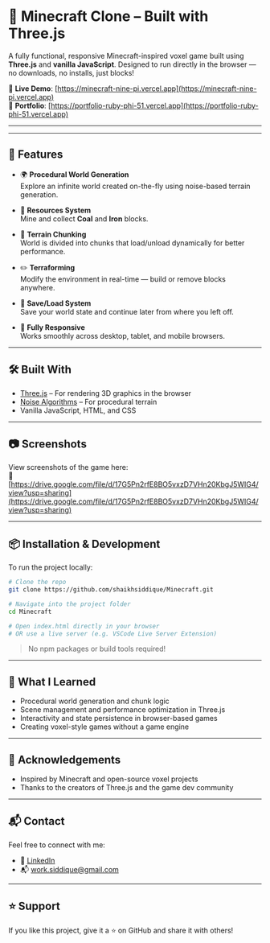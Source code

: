 
# 🧱 Minecraft Clone – Built with Three.js

A fully functional, responsive Minecraft-inspired voxel game built using **Three.js** and **vanilla JavaScript**. Designed to run directly in the browser — no downloads, no installs, just blocks!

🔗 **Live Demo**: [https://minecraft-nine-pi.vercel.app](https://minecraft-nine-pi.vercel.app)  
🎒 **Portfolio**: [https://portfolio-ruby-phi-51.vercel.app](https://portfolio-ruby-phi-51.vercel.app)

---
---

## 🚀 Features

- 🌍 **Procedural World Generation**  
  Explore an infinite world created on-the-fly using noise-based terrain generation.

- 🧱 **Resources System**  
  Mine and collect **Coal** and **Iron** blocks.

- 🔁 **Terrain Chunking**  
  World is divided into chunks that load/unload dynamically for better performance.

- ✏️ **Terraforming**  
  Modify the environment in real-time — build or remove blocks anywhere.

- 💾 **Save/Load System**  
  Save your world state and continue later from where you left off.

- 📱 **Fully Responsive**  
  Works smoothly across desktop, tablet, and mobile browsers.

---

## 🛠️ Built With

- [Three.js](https://threejs.org/) – For rendering 3D graphics in the browser
- [Noise Algorithms](https://en.wikipedia.org/wiki/Perlin_noise) – For procedural terrain
- Vanilla JavaScript, HTML, and CSS

---

## 📷 Screenshots

View screenshots of the game here:  
📸 [https://drive.google.com/file/d/17G5Pn2rfE8BO5vxzD7VHn20KbgJ5WIG4/view?usp=sharing](https://drive.google.com/file/d/17G5Pn2rfE8BO5vxzD7VHn20KbgJ5WIG4/view?usp=sharing)

---

## 📦 Installation & Development

To run the project locally:

```bash
# Clone the repo
git clone https://github.com/shaikhsiddique/Minecraft.git

# Navigate into the project folder
cd Minecraft

# Open index.html directly in your browser
# OR use a live server (e.g. VSCode Live Server Extension)
```

> No npm packages or build tools required!

---

## 🧠 What I Learned

- Procedural world generation and chunk logic
- Scene management and performance optimization in Three.js
- Interactivity and state persistence in browser-based games
- Creating voxel-style games without a game engine

---

## 🙌 Acknowledgements

- Inspired by Minecraft and open-source voxel projects
- Thanks to the creators of Three.js and the game dev community

---

## 📬 Contact

Feel free to connect with me:

- 💼 [LinkedIn](https://www.linkedin.com/in/shaikhsiddique)
- 📬 work.siddique@gmail.com

---

## ⭐ Support

If you like this project, give it a ⭐ on GitHub and share it with others!
